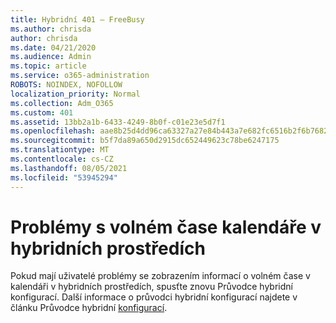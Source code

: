 ```yaml
---
title: Hybridní 401 – FreeBusy
ms.author: chrisda
author: chrisda
ms.date: 04/21/2020
ms.audience: Admin
ms.topic: article
ms.service: o365-administration
ROBOTS: NOINDEX, NOFOLLOW
localization_priority: Normal
ms.collection: Adm_O365
ms.custom: 401
ms.assetid: 13bb2a1b-6433-4249-8b0f-c01e23e5d7f1
ms.openlocfilehash: aae8b25d4dd96ca63327a27e84b443a7e682fc6516b2f6b76820da6b125dc1f4
ms.sourcegitcommit: b5f7da89a650d2915dc652449623c78be6247175
ms.translationtype: MT
ms.contentlocale: cs-CZ
ms.lasthandoff: 08/05/2021
ms.locfileid: "53945294"
---
```

# <a name="calendar-freebusy-issues-in-hybrid-environments"></a>Problémy s volném čase kalendáře v hybridních prostředích

Pokud mají uživatelé problémy se zobrazením informací o volném čase v kalendáři v hybridních prostředích, spusťte znovu Průvodce hybridní konfigurací. Další informace o průvodci hybridní konfigurací najdete v článku Průvodce hybridní [konfigurací](https://go.microsoft.com/fwlink/p/?linkid=528149).
